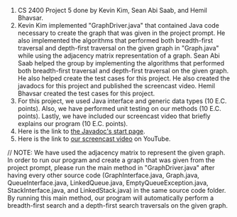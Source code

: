 1. CS 2400 Project 5 done by Kevin Kim, Sean Abi Saab, and Hemil Bhavsar.
2. Kevin Kim implemented "GraphDriver.java" that contained Java code necessary to create the graph that was given in the project prompt. He also implemented the algorithms that performed both breadth-first traversal and depth-first traversal on the given graph in "Graph.java" while using the adjacency matrix representation of a graph. Sean Abi Saab helped the group by implementing the algorithms that performed both breadth-first traversal and depth-first traversal on the given graph. He also helped create the test cases for this project. He also created the javadocs for this project and published the screencast video. Hemil Bhavsar created the test cases for this project.
3. For this project, we used Java interface and generic data types (10 E.C. points). Also, we have performed unit testing on our methods (10 E.C. points). Lastly, we have included our screencast video that briefly explains our program (10 E.C. points).
4. Here is the link to [the Javadoc's start page](https://seanabisaab.github.io/CS-2400-Project-5/package-summary.html).
5. Here is the link to [our screencast video](https://youtu.be/HsTumAzNrsg) on YouTube.

// NOTE: We have used the adjacency matrix to represent the given graph. In order to run our program and create a graph that was given from the project prompt, please run the main method in "GraphDriver.java" after having every other source code (GraphInterface.java, Graph.java, QueueInterface.java, LinkedQueue.java, EmptyQueueException.java, StackInterface.java, and LinkedStack.java) in the same source code folder. By running this main method, our program will automatically perform a breadth-first search and a depth-first search traversals on the given graph.
